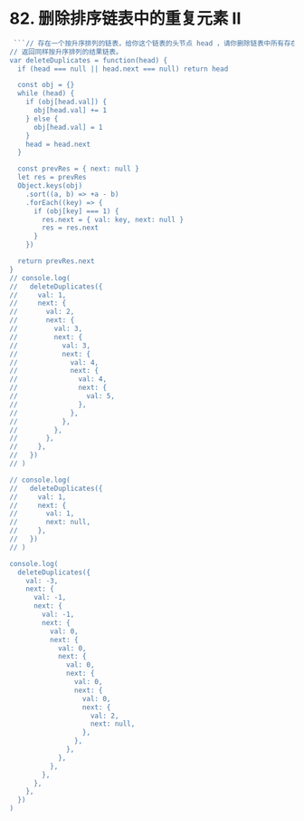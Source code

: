 # 82. 删除排序链表中的重复元素 II

```js
 ```// 存在一个按升序排列的链表，给你这个链表的头节点 head ，请你删除链表中所有存在数字重复情况的节点，只保留原始链表中 没有重复出现 的数字。
// 返回同样按升序排列的结果链表。
var deleteDuplicates = function(head) {
  if (head === null || head.next === null) return head

  const obj = {}
  while (head) {
    if (obj[head.val]) {
      obj[head.val] += 1
    } else {
      obj[head.val] = 1
    }
    head = head.next
  }

  const prevRes = { next: null }
  let res = prevRes
  Object.keys(obj)
    .sort((a, b) => +a - b)
    .forEach((key) => {
      if (obj[key] === 1) {
        res.next = { val: key, next: null }
        res = res.next
      }
    })

  return prevRes.next
}
// console.log(
//   deleteDuplicates({
//     val: 1,
//     next: {
//       val: 2,
//       next: {
//         val: 3,
//         next: {
//           val: 3,
//           next: {
//             val: 4,
//             next: {
//               val: 4,
//               next: {
//                 val: 5,
//               },
//             },
//           },
//         },
//       },
//     },
//   })
// )

// console.log(
//   deleteDuplicates({
//     val: 1,
//     next: {
//       val: 1,
//       next: null,
//     },
//   })
// )

console.log(
  deleteDuplicates({
    val: -3,
    next: {
      val: -1,
      next: {
        val: -1,
        next: {
          val: 0,
          next: {
            val: 0,
            next: {
              val: 0,
              next: {
                val: 0,
                next: {
                  val: 0,
                  next: {
                    val: 2,
                    next: null,
                  },
                },
              },
            },
          },
        },
      },
    },
  })
)
